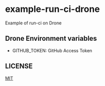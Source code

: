 # example-run-ci-drone

Example of run-ci on Drone

## Drone Environment variables

* GITHUB_TOKEN: GitHub Access Token

## LICENSE

[MIT](LICENSE)

